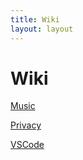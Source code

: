 ```yaml
---
title: Wiki
layout: layout
---
```


# Wiki

[Music](/wiki/music)

[Privacy](/wiki/privacy)

[VSCode](/wiki/vscode)
